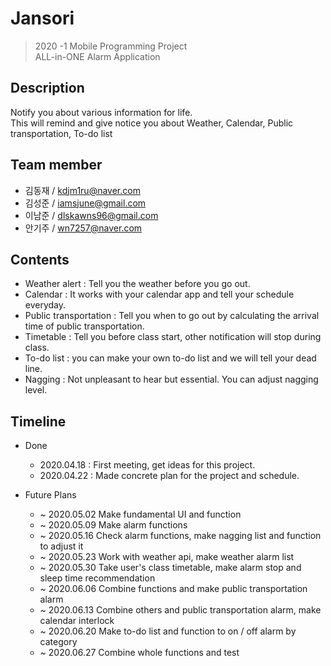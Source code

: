 # Jansori
> 2020 -1 Mobile Programming Project  
> ALL-in-ONE Alarm Application

## Description
Notify you about various information for life.  
This will remind and give notice you about Weather, Calendar, Public transportation, To-do list  

## Team member
+ 김동재 / kdjm1ru@naver.com
+ 김성준 / iamsjune@gmail.com
+ 이남준 / dlskawns96@gmail.com
+ 안기주 / wn7257@naver.com

## Contents
+ Weather alert : Tell you the weather before you go out.
+ Calendar : It works with your calendar app and tell your schedule everyday.
+ Public transportation : Tell you when to go out by calculating the arrival time of public transportation.
+ Timetable : Tell you before class start, other notification will stop during class.
+ To-do list : you can make your own to-do list and we will tell your dead line. 
+ Nagging : Not unpleasant to hear but essential. You can adjust nagging level.

## Timeline
- Done 
    + 2020.04.18 : First meeting, get ideas for this project.
    + 2020.04.22 : Made concrete plan for the project and schedule.

- Future Plans
    + ~ 2020.05.02 Make fundamental UI and function
    + ~ 2020.05.09 Make alarm functions
    + ~ 2020.05.16 Check alarm functions, make nagging list and function to adjust it
    + ~ 2020.05.23 Work with weather api, make weather alarm list
    + ~ 2020.05.30 Take user's class timetable, make alarm stop and sleep time recommendation
    + ~ 2020.06.06 Combine functions and make public transportation alarm
    + ~ 2020.06.13 Combine others and public transportation alarm, make calendar interlock
    + ~ 2020.06.20 Make to-do list and function to on / off alarm by category
    + ~ 2020.06.27 Combine whole functions and test 
   
